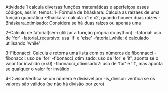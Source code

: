 Atividade 1 calcula diversas funções matemáticas e aperfeiçoa esses códigos, assim, temos:
  1- Fórmula de bháskara: Calcula as raízaes de uma função quadrática
    -Bháskara: calcula x1 e x2, quando houver duas raízes
    -Bháskara_otimisado: Considera se há duas raízes ou apenas uma

  2-Calculo de fatorial(sem utilizar a função própria do python):
      -fatorial: uso de 'for'
      -fatorial_recursivo: usa 'if' e 'else'
      -fatorial_while: é calculado utilisando 'while'

  3-Fibonacci: Calcula e retorna uma lista com os números de fibonnacci
      -fibonacci: uso de 'for'
      -fibonacci_otimisado: uso de 'for' e 'if', aponta se o valor for inválido (n<0)
      -fibonacci_otimisado2: uso de 'for' e 'if', mas aponta se qualquer o valor for inválido

  4-Divisor:Verifica se um número é divisível por 
      -is_divisor: verifica se os valores são válidos (se não há divisão por zero)


    
    
      

